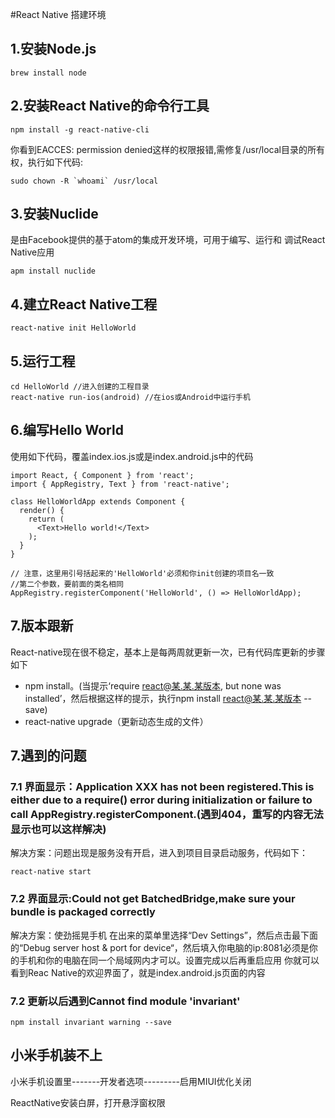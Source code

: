 #React Native 搭建环境

## 1.安装Node.js
```
brew install node
```
## 2.安装React Native的命令行工具
```
npm install -g react-native-cli
```
你看到EACCES: permission denied这样的权限报错,需修复/usr/local目录的所有权，执行如下代码:

```
sudo chown -R `whoami` /usr/local
```
## 3.安装Nuclide

是由Facebook提供的基于atom的集成开发环境，可用于编写、运行和 调试React Native应用

```
apm install nuclide
```
## 4.建立React Native工程

```
react-native init HelloWorld
```
## 5.运行工程

```
cd HelloWorld //进入创建的工程目录
react-native run-ios(android) //在ios或Android中运行手机

```

## 6.编写Hello World

使用如下代码，覆盖index.ios.js或是index.android.js中的代码

```
import React, { Component } from 'react';
import { AppRegistry, Text } from 'react-native';

class HelloWorldApp extends Component {
  render() {
    return (
      <Text>Hello world!</Text>
    );
  }
}

// 注意，这里用引号括起来的'HelloWorld'必须和你init创建的项目名一致
//第二个参数，要前面的类名相同
AppRegistry.registerComponent('HelloWorld', () => HelloWorldApp);
```

## 7.版本跟新

React-native现在很不稳定，基本上是每两周就更新一次，已有代码库更新的步骤如下


* npm install。(当提示‘require react@某.某.某版本, but none was installed’，然后根据这样的提示，执行npm install react@某.某.某版本 --save)
* react-native upgrade（更新动态生成的文件）
## 7.遇到的问题


### 7.1 界面显示：Application XXX has not been registered.This is either due to a require() error during initialization or failure to call AppRegistry.registerComponent.(遇到404，重写的内容无法显示也可以这样解决)

解决方案：问题出现是服务没有开启，进入到项目目录启动服务，代码如下：

```
react-native start
```
### 7.2 界面显示:Could not get BatchedBridge,make sure your bundle is packaged correctly

解决方案：使劲摇晃手机 在出来的菜单里选择“Dev Settings”，然后点击最下面的“Debug server host & port for device“，然后填入你电脑的ip:8081必须是你的手机和你的电脑在同一个局域网内才可以。设置完成以后再重启应用 你就可以看到Reac Native的欢迎界面了，就是index.android.js页面的内容

### 7.2 更新以后遇到Cannot find module 'invariant'

```
npm install invariant warning --save
```


## 小米手机装不上

小米手机设置里-------开发者选项---------启用MIUI优化关闭

ReactNative安装白屏，打开悬浮窗权限





